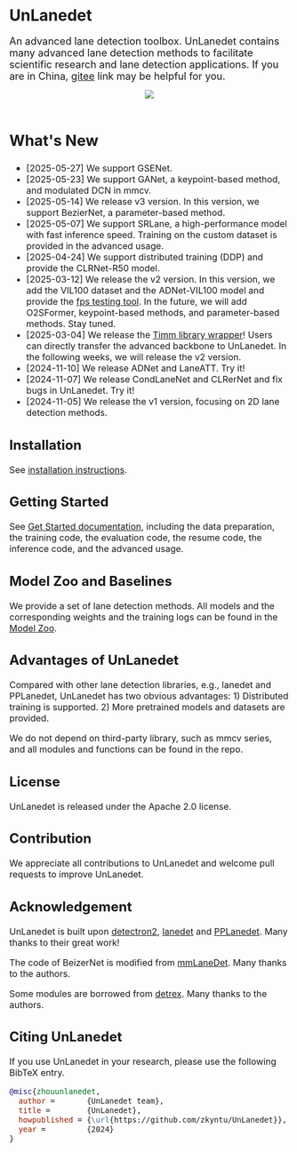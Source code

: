 # UnLanedet
<font size=4> An advanced lane detection toolbox. UnLanedet contains many advanced lane detection methods to facilitate scientific research and lane detection applications. If you are in China, [gitee](https://gitee.com/zkyseured/UnLanedet) link may be helpful for you.

<div align="center">
  <img src="doc/Lane_Detection_Demo.jpg"/>
</div>
<br>

## What's New 
* <font size=3> [2025-05-27] We support GSENet.
* <font size=3> [2025-05-23] We support GANet, a keypoint-based method, and modulated DCN in mmcv.
* <font size=3> [2025-05-14] We release v3 version. In this version, we support BezierNet, a parameter-based method.
* <font size=3> [2025-05-07] We support SRLane, a high-performance model with fast inference speed. Training on the custom dataset is provided in the advanced usage.
* <font size=3> [2025-04-24] We support distributed training (DDP) and provide the CLRNet-R50 model.
* <font size=3> [2025-03-12] We release the v2 version. In this version, we add the VIL100 dataset and the ADNet-VIL100 model and provide the [fps testing tool](./tools/test_speed.py). In the future, we will add O2SFormer, keypoint-based methods, and parameter-based methods. Stay tuned.
* <font size=3> [2025-03-04] We release the [Timm library wrapper](unlanedet/model/module/backbone/timm_wrapper.py)! Users can directly transfer the advanced backbone to UnLanedet. In the following weeks, we will release the v2 version.
* <font size=3> [2024-11-10] We release ADNet and LaneATT. Try it!
* <font size=3> [2024-11-07] We release CondLaneNet and CLRerNet and fix bugs in UnLanedet. Try it!
* <font size=3> [2024-11-05] We release the v1 version, focusing on 2D lane detection methods.

## Installation
<font size=3> See [installation instructions](doc/install.md).

## Getting Started
<font size=3> See [Get Started documentation](scripts/TRAIN.md), including the data preparation, the training code, the evaluation code, the resume code, the inference code, and the advanced usage.

## Model Zoo and Baselines
We provide a set of lane detection methods. All models and the corresponding weights and the training logs can be found in the [Model Zoo](doc/model_zpp.md).

## Advantages of UnLanedet
Compared with other lane detection libraries, e.g., lanedet and PPLanedet, UnLanedet has two obvious advantages: 1) Distributed training is supported. 2) More pretrained models and datasets are provided.

We do not depend on third-party library, such as mmcv series, and all modules and functions can be found in the repo.

## License
UnLanedet is released under the Apache 2.0 license.

## Contribution
We appreciate all contributions to UnLanedet and welcome pull requests to improve UnLanedet.

## Acknowledgement
UnLanedet is built upon [detectron2](https://github.com/facebookresearch/detectron2), [lanedet](https://github.com/Turoad/lanedet) and [PPLanedet](https://github.com/zkyseu/PPlanedet). Many thanks to their great work!

The code of BeizerNet is modified from [mmLaneDet](https://github.com/Yzichen/mmLaneDet). Many thanks to the authors.

Some modules are borrowed from [detrex](https://github.com/IDEA-Research/detrex). Many thanks to the authors.

## Citing UnLanedet
If you use UnLanedet in your research, please use the following BibTeX entry.

```BibTeX
@misc{zhouunlanedet,
  author =       {UnLanedet team},
  title =        {UnLanedet},
  howpublished = {\url{https://github.com/zkyntu/UnLanedet}},
  year =         {2024}
}
```
